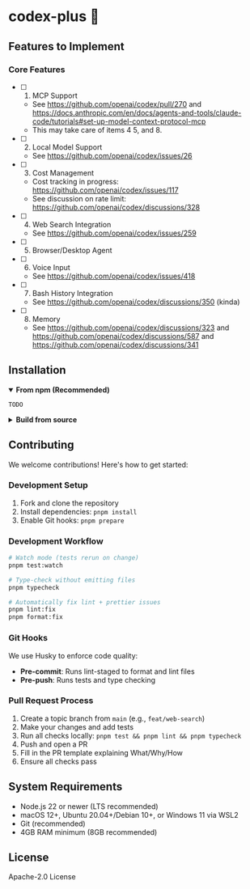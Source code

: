 # codex-plus 🧦

## Features to Implement

### Core Features

- [ ] 1. MCP Support
  - See https://github.com/openai/codex/pull/270 and https://docs.anthropic.com/en/docs/agents-and-tools/claude-code/tutorials#set-up-model-context-protocol-mcp
  - This may take care of items 4 5, and 8.
- [ ] 2. Local Model Support
  - See https://github.com/openai/codex/issues/26
- [ ] 3. Cost Management
  - Cost tracking in progress: https://github.com/openai/codex/issues/117
  - See discussion on rate limit: https://github.com/openai/codex/discussions/328
- [ ] 4. Web Search Integration
  - See https://github.com/openai/codex/issues/259
- [ ] 5. Browser/Desktop Agent
- [ ] 6. Voice Input
  - See https://github.com/openai/codex/issues/418
- [ ] 7. Bash History Integration
  - See https://github.com/openai/codex/discussions/350 (kinda)
- [ ] 8. Memory
  - See https://github.com/openai/codex/discussions/323 and https://github.com/openai/codex/discussions/587 and https://github.com/openai/codex/discussions/341

## Installation

<details open>
<summary><strong>From npm (Recommended)</strong></summary>

```
TODO
```

</details>

<details>
<summary><strong>Build from source</strong></summary>

```bash
# Clone the repository
git clone https://github.com/huyouare/codex.git
cd codex

# Enable corepack
corepack enable

# Install dependencies and build
pnpm install
pnpm build

# Run the locally‑built CLI directly
node ./dist/cli.js

# Or link the command globally
pnpm link
```

</details>

## Contributing

We welcome contributions! Here's how to get started:

### Development Setup

1. Fork and clone the repository
2. Install dependencies: `pnpm install`
3. Enable Git hooks: `pnpm prepare`

### Development Workflow

```bash
# Watch mode (tests rerun on change)
pnpm test:watch

# Type‑check without emitting files
pnpm typecheck

# Automatically fix lint + prettier issues
pnpm lint:fix
pnpm format:fix
```

### Git Hooks

We use Husky to enforce code quality:

- **Pre-commit**: Runs lint-staged to format and lint files
- **Pre-push**: Runs tests and type checking

### Pull Request Process

1. Create a topic branch from `main` (e.g., `feat/web-search`)
2. Make your changes and add tests
3. Run all checks locally: `pnpm test && pnpm lint && pnpm typecheck`
4. Push and open a PR
5. Fill in the PR template explaining What/Why/How
6. Ensure all checks pass

## System Requirements

- Node.js 22 or newer (LTS recommended)
- macOS 12+, Ubuntu 20.04+/Debian 10+, or Windows 11 via WSL2
- Git (recommended)
- 4GB RAM minimum (8GB recommended)

## License

Apache-2.0 License
